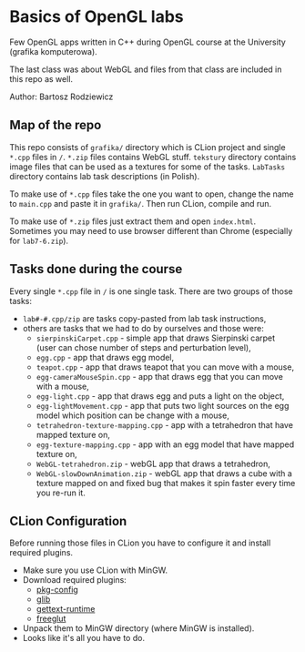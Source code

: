 # Basics of OpenGL labs
Few OpenGL apps written in C++ during OpenGL course at the University (grafika komputerowa).

The last class was about WebGL and files from that class are included in this repo as well.

Author: Bartosz Rodziewicz

## Map of the repo

This repo consists of `grafika/` directory which is CLion project and single `*.cpp` files in `/`. `*.zip` files contains WebGL stuff. `tekstury` directory contains image files that can be used as a textures for some of the tasks. `LabTasks` directory contains lab task descriptions (in Polish).

To make use of `*.cpp` files take the one you want to open, change the name to `main.cpp` and paste it in `grafika/`. Then run CLion, compile and run.

To make use of `*.zip` files just extract them and open `index.html`. Sometimes you may need to use browser different than Chrome (especially for `lab7-6.zip`).

## Tasks done during the course

Every single `*.cpp` file in `/` is one single task. There are two groups of those
tasks:
* `lab#-#.cpp/zip` are tasks copy-pasted from lab task instructions,
* others are tasks that we had to do by ourselves and those were:
  * `sierpinskiCarpet.cpp` - simple app that draws Sierpinski carpet (user can
    chose number of steps and perturbation level),
  * `egg.cpp` - app that draws egg model,
  * `teapot.cpp` - app that draws teapot that you can move with a mouse,
  * `egg-cameraMouseSpin.cpp` - app that draws egg that you can move with a mouse,
  * `egg-light.cpp` - app that draws egg and puts a light on the object,
  * `egg-lightMovement.cpp` - app that puts two light sources on the egg model which position can be change with a mouse,
  * `tetrahedron-texture-mapping.cpp` - app with a tetrahedron that have mapped texture on,
  * `egg-texture-mapping.cpp` - app with an egg model that have mapped texture on,
  * `WebGL-tetrahedron.zip` - webGL app that draws a tetrahedron,
  * `WebGL-slowDownAnimation.zip` - webGL app that draws a cube with a texture mapped on and fixed bug that makes it spin faster every time you re-run it.


## CLion Configuration

Before running those files in CLion you have to configure it and install required
plugins.
* Make sure you use CLion with MinGW.
* Download required plugins:
  * [pkg-config](http://ftp.gnome.org/pub/gnome/binaries/win32/dependencies/pkg-config_0.26-1_win32.zip)
  * [glib](http://ftp.gnome.org/pub/gnome/binaries/win32/glib/2.28/glib_2.28.8-1_win32.zip)
  * [gettext-runtime](http://ftp.gnome.org/pub/gnome/binaries/win32/dependencies/gettext-runtime_0.18.1.1-2_win32.zip)
  * [freeglut](http://files.transmissionzero.co.uk/software/development/GLUT/freeglut-MinGW-3.0.0-1.mp.zip)
* Unpack them to MinGW directory (where MinGW is installed).
* Looks like it's all you have to do.
